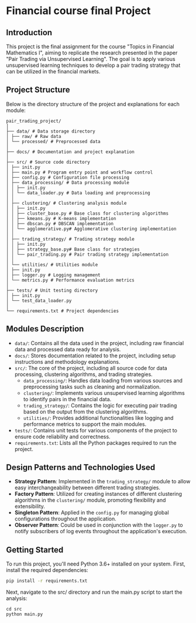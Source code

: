 # Financial course final Project

## Introduction
This project is the final assignment for the course "Topics in Financial Mathematics I", aiming to replicate the research presented in the paper "Pair Trading via Unsupervised Learning". The goal is to apply various unsupervised learning techniques to develop a pair trading strategy that can be utilized in the financial markets.

## Project Structure

Below is the directory structure of the project and explanations for each module:

```
pair_trading_project/
│
├── data/ # Data storage directory
│ ├── raw/ # Raw data
│ └── processed/ # Preprocessed data
│
├── docs/ # Documentation and project explanation
│
├── src/ # Source code directory
│ ├── init.py
│ ├── main.py # Program entry point and workflow control
│ ├── config.py # Configuration file processing
│ ├── data_processing/ # Data processing module
│ │ ├── init.py
│ │ └── data_loader.py # Data loading and preprocessing
│ │
│ ├── clustering/ # Clustering analysis module
│ │ ├── init.py
│ │ ├── cluster_base.py # Base class for clustering algorithms
│ │ ├── kmeans.py # K-means implementation
│ │ ├── dbscan.py # DBSCAN implementation
│ │ └── agglomerative.py# Agglomerative clustering implementation
│ │
│ ├── trading_strategy/ # Trading strategy module
│ │ ├── init.py
│ │ ├── strategy_base.py# Base class for strategies
│ │ └── pair_trading.py # Pair trading strategy implementation
│ │
│ └── utilities/ # Utilities module
│ ├── init.py
│ ├── logger.py # Logging management
│ └── metrics.py # Performance evaluation metrics
│
├── tests/ # Unit testing directory
│ ├── init.py
│ └── test_data_loader.py
│
└── requirements.txt # Project dependencies
```


## Modules Description

- `data/`: Contains all the data used in the project, including raw financial data and processed data ready for analysis.
- `docs/`: Stores documentation related to the project, including setup instructions and methodology explanations.
- `src/`: The core of the project, including all source code for data processing, clustering algorithms, and trading strategies.
  - `data_processing/`: Handles data loading from various sources and preprocessing tasks such as cleaning and normalization.
  - `clustering/`: Implements various unsupervised learning algorithms to identify pairs in the financial data.
  - `trading_strategy/`: Contains the logic for executing pair trading based on the output from the clustering algorithms.
  - `utilities/`: Provides additional functionalities like logging and performance metrics to support the main modules.
- `tests/`: Contains unit tests for various components of the project to ensure code reliability and correctness.
- `requirements.txt`: Lists all the Python packages required to run the project.

## Design Patterns and Technologies Used

- **Strategy Pattern**: Implemented in the `trading_strategy/` module to allow easy interchangeability between different trading strategies.
- **Factory Pattern**: Utilized for creating instances of different clustering algorithms in the `clustering/` module, promoting flexibility and extensibility.
- **Singleton Pattern**: Applied in the `config.py` for managing global configurations throughout the application.
- **Observer Pattern**: Could be used in conjunction with the `logger.py` to notify subscribers of log events throughout the application's execution.

## Getting Started

To run this project, you'll need Python 3.6+ installed on your system. First, install the required dependencies:

```bash
pip install -r requirements.txt
```
Next, navigate to the src/ directory and run the main.py script to start the analysis:
```
cd src
python main.py
```

